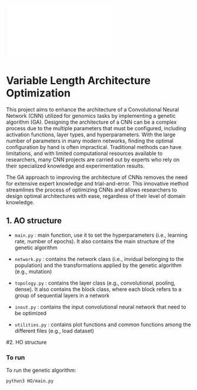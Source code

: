 ![image description](/Users/noor/dropbox/github/Optimizer/logo.pdf)


# Variable Length Architecture Optimization

This project aims to enhance the architecture of a Convolutional Neural Network (CNN) utilized for genomics tasks by implementing a genetic algorithm (GA). Designing the architecture of a CNN can be a complex process due to the multiple parameters that must be configured, including activation functions, layer types, and hyperparameters. With the large number of parameters in many modern networks, finding the optimal configuration by hand is often impractical. Traditional methods can have limitations, and with limited computational resources available to researchers, many CNN projects are carried out by experts who rely on their specialized knowledge and experimentation results.

The GA approach to improving the architecture of CNNs removes the need for extensive expert knowledge and trial-and-error. This innovative method streamlines the process of optimizing CNNs and allows researchers to design optimal architectures with ease, regardless of their level of domain knowledge.

## 1. AO structure

- `main.py` : main function, use it to set the hyperparameters (i.e., learning rate, number of epochs). It also contains the main structure of the genetic algorithm

- `network.py` : contains the network class (i.e., invidual belonging to the population) and the transformations applied by the genetic algorithm (e.g., mutation)

- `topology.py` : contains the layer class (e.g., convolutional, pooling, dense). It also contains the block class, where each block refers to a group of sequential layers in a network

- `inout.py` : contains the input convolutional neural network that need to be optimized

- `utilities.py` : contains plot functions and common functions among the different files (e.g., load dataset)

#2. HO structure


### To run

To run the genetic algorithm:

```python3 HO/main.py```
